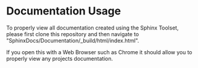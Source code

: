 # Documentation Usage

To properly view all documentation created using the Sphinx Toolset, please first clone
this repository and then navigate to "SphinxDocs/Documentation/_build/html/index.html".

If you open this with a Web Browser such as Chrome it should allow you to properly view
any projects documentation.